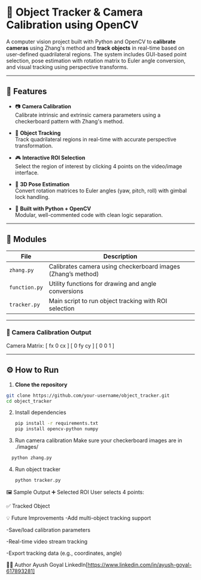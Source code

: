 # 🎯 Object Tracker & Camera Calibration using OpenCV

A computer vision project built with Python and OpenCV to **calibrate cameras** using Zhang's method and **track objects** in real-time based on user-defined quadrilateral regions. The system includes GUI-based point selection, pose estimation with rotation matrix to Euler angle conversion, and visual tracking using perspective transforms.

---

## 🚀 Features

- 📷 **Camera Calibration**  
  Calibrate intrinsic and extrinsic camera parameters using a checkerboard pattern with Zhang's method.

- 🎯 **Object Tracking**  
  Track quadrilateral regions in real-time with accurate perspective transformation.

- 🎮 **Interactive ROI Selection**  
  Select the region of interest by clicking 4 points on the video/image interface.

- 🔁 **3D Pose Estimation**  
  Convert rotation matrices to Euler angles (yaw, pitch, roll) with gimbal lock handling.

- 🧰 **Built with Python + OpenCV**  
  Modular, well-commented code with clean logic separation.

---

## 🧩 Modules

| File | Description |
|------|-------------|
| `zhang.py` | Calibrates camera using checkerboard images (Zhang’s method) |
| `function.py` | Utility functions for drawing and angle conversions |
| `tracker.py` | Main script to run object tracking with ROI selection |

---

### 🎯 Camera Calibration Output

Camera Matrix: [ fx 0 cx ] [ 0 fy cy ] [ 0 0 1 ]



---

## ⚙️ How to Run

1. **Clone the repository**

```bash
git clone https://github.com/your-username/object_tracker.git
cd object_tracker
```

2. Install dependencies
   ```bash
   pip install -r requirements.txt
   pip install opencv-python numpy
   ```
3. Run camera calibration
Make sure your checkerboard images are in ./images/

```bash
  python zhang.py
```

4. Run object tracker
   ```bash
   python tracker.py
   ```

🖼 Sample Output
➕ Selected ROI
User selects 4 points:


✅ Tracked Object

💡 Future Improvements
-Add multi-object tracking support

-Save/load calibration parameters

-Real-time video stream tracking

-Export tracking data (e.g., coordinates, angle)

🧑‍💻 Author
Ayush Goyal
LinkedIn[https://www.linkedin.com/in/ayush-goyal-617893281]


